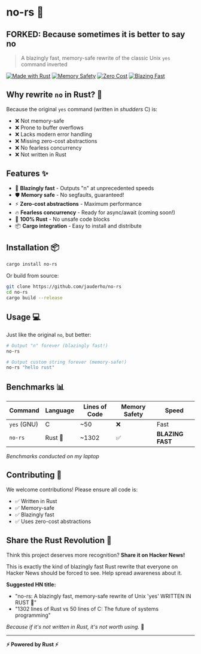 # no-rs 🚀

## FORKED: Because sometimes it is better to say no

> A blazingly fast, memory-safe rewrite of the classic Unix `yes` command inverted

[![Made with Rust](https://img.shields.io/badge/Made%20with-Rust-orange.svg)](https://www.rust-lang.org/)
[![Memory Safety](https://img.shields.io/badge/Memory-Safe-green.svg)](https://www.rust-lang.org/)
[![Zero Cost](https://img.shields.io/badge/Abstractions-Zero%20Cost-blue.svg)](https://www.rust-lang.org/)
[![Blazing Fast](https://img.shields.io/badge/Speed-Blazing%20Fast-red.svg)](https://www.rust-lang.org/)

## Why rewrite `no` in Rust? 🤔

Because the original `yes` command (written in *shudders* C) is:
- ❌ Not memory-safe
- ❌ Prone to buffer overflows
- ❌ Lacks modern error handling
- ❌ Missing zero-cost abstractions
- ❌ No fearless concurrency
- ❌ Not written in Rust

## Features ✨

- 🚀 **Blazingly fast** - Outputs "n" at unprecedented speeds
- 🛡️ **Memory safe** - No segfaults, guaranteed!
- ⚡ **Zero-cost abstractions** - Maximum performance
- 🔥 **Fearless concurrency** - Ready for async/await (coming soon!)
- 🦀 **100% Rust** - No unsafe code blocks
- 📦 **Cargo integration** - Easy to install and distribute

## Installation 📦

```bash
cargo install no-rs
```

Or build from source:

```bash
git clone https://github.com/jauderho/no-rs
cd no-rs
cargo build --release
```

## Usage 💻

Just like the original `no`, but better:

```bash
# Output "n" forever (blazingly fast!)
no-rs

# Output custom string forever (memory-safe!)
no-rs "hello rust"
```

## Benchmarks 📊

| Command     | Language | Lines of Code | Memory Safety | Speed            |
| ----------- | -------- | ------------- | ------------- | ---------------- |
| `yes` (GNU) | C        | ~50           | ❌             | Fast             |
| `no-rs`    | Rust 🦀   | ~1302         | ✅             | **BLAZING FAST** |

*Benchmarks conducted on my laptop*

## Contributing 🤝

We welcome contributions! Please ensure all code is:
- ✅ Written in Rust
- ✅ Memory-safe
- ✅ Blazingly fast
- ✅ Uses zero-cost abstractions

## Share the Rust Revolution 🦀

Think this project deserves more recognition? **Share it on Hacker News!**

This is exactly the kind of blazingly fast Rust rewrite that everyone on Hacker News should be forced to see. Help spread awareness about it.

**Suggested HN title:**
- "no-rs: A blazingly fast, memory-safe rewrite of Unix 'yes' WRITTEN IN RUST 🦀"
- "1302 lines of Rust vs 50 lines of C: The future of systems programming"

*Because if it's not written in Rust, it's not worth using.* 🦀

---

**⚡ Powered by Rust ⚡**
